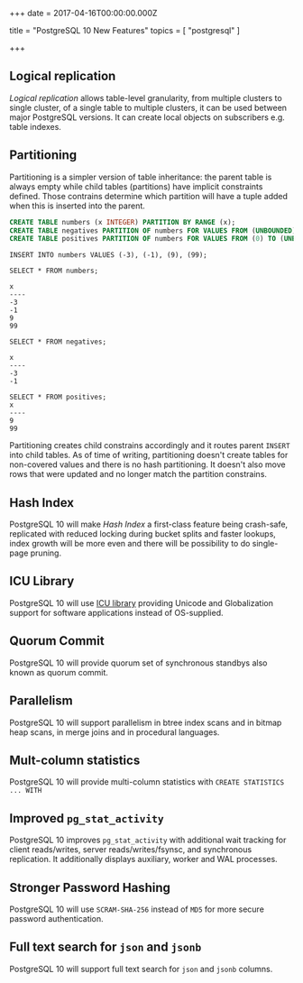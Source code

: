 
+++
date = 2017-04-16T00:00:00.000Z


title = "PostgreSQL 10 New Features"
topics = [ "postgresql" ]

+++

## Logical replication

*Logical replication* allows table-level granularity, from multiple clusters to single cluster, of a single table to multiple clusters, it can be used between major PostgreSQL versions. It can create local objects on subscribers e.g. table indexes.

## Partitioning

Partitioning is a simpler version of table inheritance: the parent table is always empty while child tables (partitions) have implicit constraints defined. Those contrains determine which partition will have a tuple added when this is inserted into the parent.

```sql
CREATE TABLE numbers (x INTEGER) PARTITION BY RANGE (x);
CREATE TABLE negatives PARTITION OF numbers FOR VALUES FROM (UNBOUNDED) TO (0);
CREATE TABLE positives PARTITION OF numbers FOR VALUES FROM (0) TO (UNBOUNDED)
```

```
INSERT INTO numbers VALUES (-3), (-1), (9), (99);
```

```
SELECT * FROM numbers;
```

```
x
----
-3
-1
9
99
```

```
SELECT * FROM negatives;
```

```
x
----
-3
-1
```

```
SELECT * FROM positives;
x
----
9
99
```

Partitioning creates child constrains accordingly and it routes parent `INSERT` into child tables. As of time of writing, partitioning doesn't create tables for non-covered values and there is no hash partitioning. It doesn't also move rows that were updated and no longer match the partition constrains.

## Hash Index

PostgreSQL 10 will make *Hash Index* a first-class feature being crash-safe, replicated with reduced locking during bucket splits and faster lookups, index growth will be more even and there will be possibility to do single-page pruning.

## ICU Library

PostgreSQL 10 will use [ICU library](site.icu-project.org/) providing Unicode and Globalization support for software applications instead of OS-supplied.

## Quorum Commit

PostgreSQL 10 will provide quorum set of synchronous standbys also known as quorum commit.

## Parallelism

PostgreSQL 10 will support parallelism in btree index scans and in bitmap heap scans, in merge joins and in procedural languages.

## Mult-column statistics

PostgreSQL 10 will provide multi-column statistics with `CREATE STATISTICS ... WITH`

## Improved `pg_stat_activity`

PostgreSQL 10 improves `pg_stat_activity` with additional wait tracking for client reads/writes, server reads/writes/fsynsc, and synchronous replication. It additionally displays auxiliary, worker and WAL processes.

## Stronger Password Hashing

PostgreSQL 10 will use `SCRAM-SHA-256` instead of `MD5` for more secure password authentication.

## Full text search for `json` and `jsonb`

PostgreSQL 10 will support full text search for `json` and `jsonb` columns.
